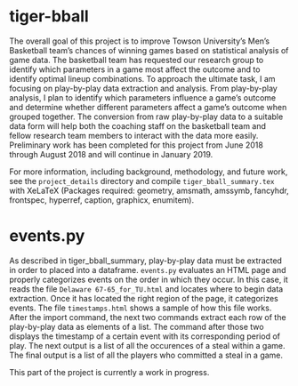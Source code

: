 # tiger-bball
The overall goal of this project is to improve Towson University’s Men’s Basketball team’s chances of winning games based on statistical analysis of game data. The basketball team has requested our research group to identify which parameters in a game most affect the outcome and to identify optimal lineup combinations. To approach the ultimate task, I am focusing on play-by-play data extraction and analysis. From play-by-play analysis, I plan to identify which parameters influence a game’s outcome and determine whether different parameters affect a game’s outcome when grouped together. The conversion from raw play-by-play data to a suitable data form will help both the coaching staff on the basketball team and fellow research team members to interact with the data more easily. Preliminary work has been completed for this project from June 2018 through August 2018 and will continue in January 2019.

For more information, including background, methodology, and future work, see the `project_details` directory and compile `tiger_bball_summary.tex` with XeLaTeX (Packages required: geometry, amsmath, amssymb, fancyhdr, frontspec, hyperref, caption, graphicx, enumitem).

# events.py
As described in tiger_bball_summary, play-by-play data must be extracted in order to placed into a dataframe. `events.py` evaluates an HTML page and properly categorizes events on the order in which they occur. In this case, it reads the file `Delaware 67-65_for_TU.html` and locates where to begin data extraction. Once it has located the right region of the page, it categorizes events. The file `timestamps.html` shows a sample of how this file works. After the import command, the next two commands extract each row of the play-by-play data as elements of a list. The command after those two displays the timestamp of a certain event with its corresponding period of play. The next output is a list of all the occurences of a steal within a game. The final output is a list of all the players who committed a steal in a game.

This part of the project is currently a work in progress.
